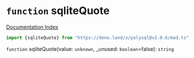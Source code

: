 # `function` sqliteQuote

[Documentation Index](../README.md)

```ts
import {sqliteQuote} from "https://deno.land/x/polysql@v2.0.6/mod.ts"
```

`function` sqliteQuote(value: `unknown`, \_unused: `boolean`=false): `string`

